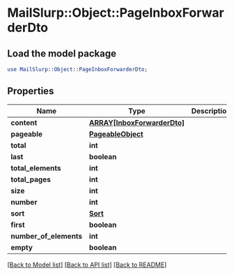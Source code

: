 # MailSlurp::Object::PageInboxForwarderDto

## Load the model package
```perl
use MailSlurp::Object::PageInboxForwarderDto;
```

## Properties
Name | Type | Description | Notes
------------ | ------------- | ------------- | -------------
**content** | [**ARRAY[InboxForwarderDto]**](InboxForwarderDto) |  | [optional] 
**pageable** | [**PageableObject**](PageableObject) |  | [optional] 
**total** | **int** |  | [optional] 
**last** | **boolean** |  | [optional] 
**total_elements** | **int** |  | [optional] 
**total_pages** | **int** |  | [optional] 
**size** | **int** |  | [optional] 
**number** | **int** |  | [optional] 
**sort** | [**Sort**](Sort) |  | [optional] 
**first** | **boolean** |  | [optional] 
**number_of_elements** | **int** |  | [optional] 
**empty** | **boolean** |  | [optional] 

[[Back to Model list]](../README#documentation-for-models) [[Back to API list]](../README#documentation-for-api-endpoints) [[Back to README]](../README)


